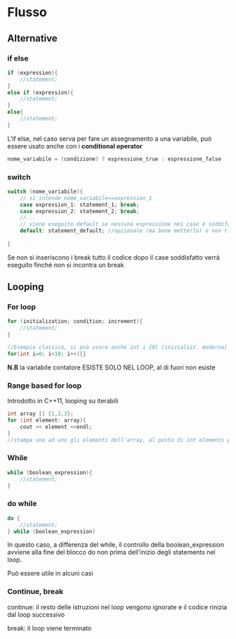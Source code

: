 # Flusso 

## Alternative

### if else

```cpp
if (expression){
	//statement;
}
else if (expression){
	//statement;
}
else{
	//statement;
}
```

L'if else, nel caso serva per fare un assegnamento a una variabile, può essere usato anche con i **conditional operator**

```cpp
nome_variabile = (condizione) ? espressione_true : espressione_false
```



### switch

```cpp
switch (nome_variabile){
    // si intende nome_variabile==expression_1
    case expression_1: statement_1; break;
    case expression_2: statement_2; break;
    //...
    // viene eseguito default se nessuna espressione nei case è soddifatta
    default: statement_default; //opzionale (ma bene metterlo) e non richiede break
        
}
```

Se non si inseriscono i break tutto il codice dopo il case soddisfatto verrà eseguito finchè non si incontra un break

## Looping

### For loop

```cpp
for (initialization; condition; increment){
    //statement;
}

//Esempio classico, si può usare anche int i {0} (inizializz. moderna)
for(int i=0; i<10; i++){}
```

**N.B** la variabile contatore ESISTE SOLO NEL LOOP, al di fuori non esiste

### Range based for loop

Introdotto in C++11, looping su iterabili

```cpp
int array [] {1,2,3};
for (int element: array){
    cout << element <<endl;
}
//stampa uno ad uno gli elementi dell'array, al posto di int elements puoi mettere più semplicemente auto
```

### While

```cpp
while (boolean_expression){
    //statement;
}
```

 ### do while

```cpp
do {
    //statement;
} while (boolean_expression)
```

In questo caso, a differenza del while, il controllo della boolean_expression avviene alla fine del blocco do non prima dell'inizio degli statements nel loop.

Può essere utile in alcuni casi

### Continue, break

continue: il resto delle istruzioni nel loop vengono ignorate e il codice rinizia dal loop successivo

break: il loop viene terminato